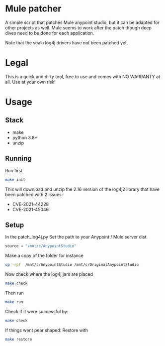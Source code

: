 # Mule patcher

A simple script that patches Mule anypoint studio, but it can be adapted for other projects as well. 
Mule seems to work after the patch though deep dives need to be done for each application. 

Note that the scala log4j drivers have not been patched yet. 

# Legal 

This is a quick and dirty tool, free to use and comes with NO WARRANTY at all. Use at your own risk!

# Usage 

## Stack 
- make 
- python 3.8+ 
- unzip

## Running 

Run first 
```bash
make init
```

This will download and unzip the 2.16 version of the log4j2 library that have been patched with 2 issues:
- CVE-2021-44228
- CVE-2021-45046


## Setup

In the patch_log4j.py 
Set the path to your Anypoint / Mule server dist. 

```python
source = "/mnt/c/AnypointStudio"
```

Make a copy of the folder for instance

```bash
cp -rpf  /mnt/c/AnypointStudio /mnt/c/OriginalAnypointStudio
```

Now check where the log4j jars are placed

```bash
make check
```

Then run 

```bash
make run 
```

Check if it were successful by: 

```bash
make check
```

If things went pear shaped: Restore with 

```bash
make restore
```